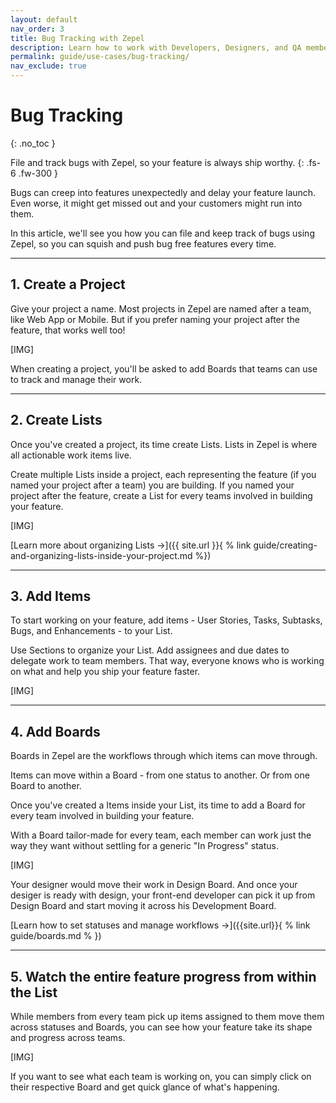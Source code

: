 ```yaml
---
layout: default
nav_order: 3
title: Bug Tracking with Zepel
description: Learn how to work with Developers, Designers, and QA members together on Zepel.
permalink: guide/use-cases/bug-tracking/
nav_exclude: true
---
```

# Bug Tracking
{: .no_toc }

File and track bugs with Zepel, so your feature is always ship worthy.
{: .fs-6 .fw-300 }

Bugs can creep into features unexpectedly and delay your feature launch. Even worse, it might get missed out and your customers might run into them.

In this article, we'll see you how you can file and keep track of bugs using Zepel, so you can squish and push bug free features every time.

---

## 1. Create a Project

Give your project a name. Most projects in Zepel are named after a team, like Web App or Mobile. But if you prefer naming your project after the feature, that works well too! 

[IMG]

When creating a project, you'll be asked to add Boards that teams can use to track and manage their work.

---

## 2. Create Lists

Once you've created a project, its time create Lists. Lists in Zepel is where all actionable work items live. 

Create multiple Lists inside a project, each representing the feature (if you named your project after a team) you are building. If you named your project after the feature, create a List for every teams involved in building your feature.

[IMG]

[Learn more about organizing Lists ->]({{ site.url }}{ % link guide/creating-and-organizing-lists-inside-your-project.md %})

---

## 3. Add Items

To start working on your feature, add items - User Stories, Tasks, Subtasks, Bugs, and Enhancements - to your List. 

Use Sections to organize your List. Add assignees and due dates to delegate work to team members. That way, everyone knows who is working on what and help you ship your feature faster.

[IMG]

---

## 4. Add Boards

Boards in Zepel are the workflows through which items can move through. 

Items can move within a Board - from one status to another. Or from one Board to another. 

Once you've created a Items inside your List, its time to add a Board for every team involved in building your feature. 

With a Board tailor-made for every team, each member can work just the way they want without settling for a generic "In Progress" status. 

[IMG]

Your designer would move their work in Design Board. And once your desiger is ready with design, your front-end developer can pick it up from Design Board and start moving it across his Development Board.

[Learn how to set statuses and manage workflows ->]({{site.url}}{ % link guide/boards.md % })

---

## 5. Watch the entire feature progress from within the List

While members from every team pick up items assigned to them move them across statuses and Boards, you can see how your feature take its shape and progress across teams.

[IMG]

If you want to see what each team is working on, you can simply click on their respective Board and get quick glance of what's happening.
